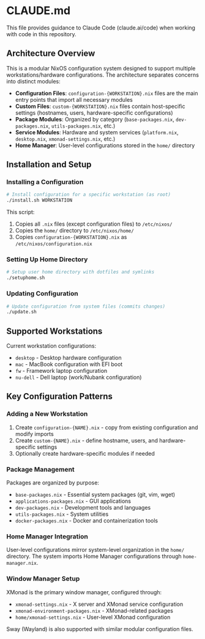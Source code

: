 # CLAUDE.md

This file provides guidance to Claude Code (claude.ai/code) when working with code in this repository.

## Architecture Overview

This is a modular NixOS configuration system designed to support multiple workstations/hardware configurations. The architecture separates concerns into distinct modules:

- **Configuration Files**: `configuration-{WORKSTATION}.nix` files are the main entry points that import all necessary modules
- **Custom Files**: `custom-{WORKSTATION}.nix` files contain host-specific settings (hostnames, users, hardware-specific configurations)
- **Package Modules**: Organized by category (`base-packages.nix`, `dev-packages.nix`, `utils-packages.nix`, etc.)
- **Service Modules**: Hardware and system services (`platform.nix`, `desktop.nix`, `xmonad-settings.nix`, etc.)
- **Home Manager**: User-level configurations stored in the `home/` directory

## Installation and Setup

### Installing a Configuration
```bash
# Install configuration for a specific workstation (as root)
./install.sh WORKSTATION
```

This script:
1. Copies all `.nix` files (except configuration files) to `/etc/nixos/`
2. Copies the `home/` directory to `/etc/nixos/home/`
3. Copies `configuration-{WORKSTATION}.nix` as `/etc/nixos/configuration.nix`

### Setting Up Home Directory
```bash
# Setup user home directory with dotfiles and symlinks
./setuphome.sh
```

### Updating Configuration
```bash
# Update configuration from system files (commits changes)
./update.sh
```

## Supported Workstations

Current workstation configurations:
- `desktop` - Desktop hardware configuration
- `mac` - MacBook configuration with EFI boot
- `fw` - Framework laptop configuration
- `nu-dell` - Dell laptop (work/Nubank configuration)

## Key Configuration Patterns

### Adding a New Workstation
1. Create `configuration-{NAME}.nix` - copy from existing configuration and modify imports
2. Create `custom-{NAME}.nix` - define hostname, users, and hardware-specific settings
3. Optionally create hardware-specific modules if needed

### Package Management
Packages are organized by purpose:
- `base-packages.nix` - Essential system packages (git, vim, wget)
- `applications-packages.nix` - GUI applications
- `dev-packages.nix` - Development tools and languages
- `utils-packages.nix` - System utilities
- `docker-packages.nix` - Docker and containerization tools

### Home Manager Integration
User-level configurations mirror system-level organization in the `home/` directory. The system imports Home Manager configurations through `home-manager.nix`.

### Window Manager Setup
XMonad is the primary window manager, configured through:
- `xmonad-settings.nix` - X server and XMonad service configuration
- `xmonad-environment-packages.nix` - XMonad-related packages
- `home/xmonad-settings.nix` - User-level XMonad configuration

Sway (Wayland) is also supported with similar modular configuration files.